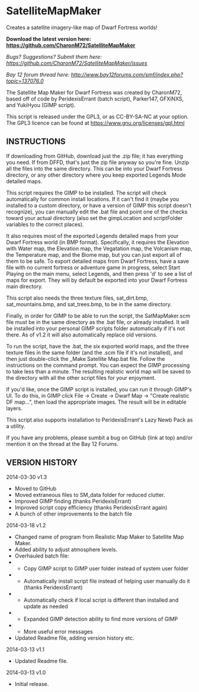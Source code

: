SatelliteMapMaker
=================

Creates a satellite imagery-like map of Dwarf Fortress worlds!

**Download the latest version here: https://github.com/CharonM72/SatelliteMapMaker**

*Bugs? Suggestions? Submit them here: https://github.com/CharonM72/SatelliteMapMaker/issues*

*Bay 12 forum thread here: http://www.bay12forums.com/smf/index.php?topic=137076.0*

The Satellite Map Maker for Dwarf Fortress was created by CharonM72, based off of code by PeridexisErrant (batch script), Parker147, GFXiNXS, and YukiHyou (GIMP script).

This script is released under the GPL3, or as CC-BY-SA-NC at your option.  The GPL3 licence can be found at https://www.gnu.org/licenses/gpl.html


INSTRUCTIONS
--------------


If downloading from GitHub, download just the .zip file; it has everything you need. If from DFFD, that's just the zip file anyway so you're fine. Unzip all the files into the same directory. This can be into your Dwarf Fortress directory, or any other directory where you keep exported Legends Mode detailed maps.

This script requires the GIMP to be installed. The script will check automatically for common install locations. If it can't find it (maybe you installed to a custom directory, or have a version of GIMP this script doesn't recognize), you can manually edit the .bat file and point one of the checks toward your actual directory (also set the gimpLocation and scriptFolder variables to the correct places).

It also requires most of the exported Legends detailed maps from your Dwarf Fortress world (in BMP format). Specifically, it requires the Elevation with Water map, the Elevation map, the Vegatation map, the Volcanism map, the Temperature map, and the Biome map, but you can just export all of them to be safe.
To export detailed maps from Dwarf Fortress, have a save file with no current fortress or adventure game in progress, select Start Playing on the main menu, select Legends, and then press 'd' to see a list of maps for export. They will by default be exported into your Dwarf Fortress main directory.

This script also needs the three texture files, sat_dirt.bmp, sat_mountains.bmp, and sat_trees.bmp, to be in the same directory.

Finally, in order for GIMP to be able to run the script, the SatMapMaker.scm file must be in the same directory as the .bat file, or already installed. It will be installed into your personal GIMP scripts folder automatically if it's not there. As of v1.2 it will also automatically replace old versions.

To run the script, have the .bat, the six exported world maps, and the three texture files in the same folder (and the .scm file if it's not installed), and then just double-click the _Make Satellite Map.bat file. Follow the instructions on the command prompt. You can expect the GIMP processing to take less than a minute.
The resulting realistic world map will be saved to the directory with all the other script files for your enjoyment.

If you'd like, once the GIMP script is installed, you can run it through GIMP's UI. To do this, in GIMP click File -> Create -> Dwarf Map -> "Create realistic DF map...", then load the appropriate images. The result will be in editable layers.

This script also supports installation to PeridexisErrant's Lazy Newb Pack as a utility.

If you have any problems, please sumbit a bug on GitHub (link at top) and/or mention it on the thread at the Bay 12 Forums.

VERSION HISTORY
--------------

2014-03-30 v1.3
- Moved to GitHub
- Moved extraneous files to SM_data folder for reduced clutter.
- Improved GIMP finding (thanks PeridexisErrant)
- Improved script copy efficiency (thanks PeridexisErrant again)
- A bunch of other improvements to the batch file

2014-03-18 v1.2
- Changed name of program from Realistic Map Maker to Satellite Map Maker.
- Added ability to adjust atmosphere levels.
- Overhauled batch file:
- - Copy GIMP script to GIMP user folder instead of system user folder
- - Automatically install script file instead of helping user manually do it (thanks PeridexisErrant)
- - Automatically check if local script is different than installed and update as needed
- - Expanded GIMP detection ability to find more versions of GIMP
- - More useful error messages
- Updated Readme file, adding version history etc.

2014-03-13 v1.1
- Updated Readme file.

2014-03-13 v1.0
- Initial release.
